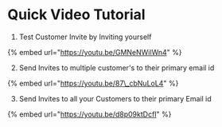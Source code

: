 # Quick Video Tutorial

1. Test Customer Invite by Inviting yourself

{% embed url="https://youtu.be/GMNeNWilWn4" %}



2. Send Invites to multiple customer's to their primary email id

{% embed url="https://youtu.be/87\_cbNuLoL4" %}

3. Send Invites to all your Customers to their primary Email id

{% embed url="https://youtu.be/d8p09ktDcfI" %}







